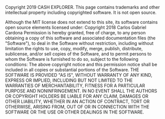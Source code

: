 Copyright 2019 CASH EXPLORER. This page contains trademarks and other intellectual property including copyrighted software. It is not open source.
      
Although the MIT license does not extend to this site, its software contains open source elements licensed under:
        Copyright 2018 Carlos Gabriel Cardona
        Permission is hereby granted, free of charge, to any person obtaining a copy of this software and associated documentation files (the "Software"), to deal in the Software without restriction, including without limitation the rights to use, copy, modify, merge, publish, distribute, sublicense, and/or sell copies of the Software, and to permit persons to whom the Software is furnished to do so, subject to the following conditions:
        The above copyright notice and this permission notice shall be included in all copies or substantial portions of the Software.
        THE SOFTWARE IS PROVIDED "AS IS", WITHOUT WARRANTY OF ANY KIND, EXPRESS OR IMPLIED, INCLUDING BUT NOT LIMITED TO THE WARRANTIES OF MERCHANTABILITY, FITNESS FOR A PARTICULAR PURPOSE AND NONINFRINGEMENT. IN NO EVENT SHALL THE AUTHORS OR COPYRIGHT HOLDERS BE LIABLE FOR ANY CLAIM, DAMAGES OR OTHER LIABILITY, WHETHER IN AN ACTION OF CONTRACT, TORT OR OTHERWISE, ARISING FROM, OUT OF OR IN CONNECTION WITH THE SOFTWARE OR THE USE OR OTHER DEALINGS IN THE SOFTWARE.
